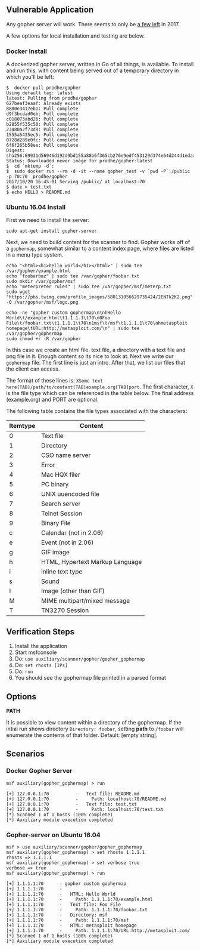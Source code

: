 ## Vulnerable Application

  Any gopher server will work.  There seems to only be [a few left](https://en.wikipedia.org/wiki/Gopher_(protocol)#Server_software)
   in 2017.

  A few options for local installation and testing are below.

### Docker Install

A dockerized gopher server, written in Go of all things, is available.  To install and run this, with content being
served out of a temporary directory in which you'll be left:

```
$  docker pull prodhe/gopher
Using default tag: latest
latest: Pulling from prodhe/gopher
627beaf3eaaf: Already exists
8800e3417eb1: Pull complete
d9f3bcdad0eb: Pull complete
c018073abd26: Pull complete
b2855f535c50: Pull complete
23480a2f73d8: Pull complete
1555a5435ec5: Pull complete
0728d289e0fc: Pull complete
6f6f265b58ee: Pull complete
Digest: sha256:69931d56946d192d9bd155a88b6f365cb276e9edf453129d374e64d244d1edaa
Status: Downloaded newer image for prodhe/gopher:latest
$  cd `mktemp -d`;
$  sudo docker run --rm -d -it --name gopher_test -v `pwd -P`:/public  -p 70:70  prodhe/gopher
2017/10/20 16:45:01 Serving /public/ at localhost:70
$ date > test.txt
$ echo HELLO > README.md
```

### Ubuntu 16.04 Install

First we need to install the server:

```
sudo apt-get install gopher-server
```
Next, we need to build content for the scanner to find.  Gopher works off of a `gophermap`, somewhat similar
to a content index page, where files are listed in a menu type system.

```
echo "<html><h1>hello world</h1></html>" | sudo tee /var/gopher/example.html
echo "foobarbaz" | sudo tee /var/gopher/foobar.txt
sudo mkdir /var/gopher/msf
echo "meterpreter rules" | sudo tee /var/gopher/msf/meterp.txt
sudo wget "https://pbs.twimg.com/profile_images/580131056629735424/2ENTk2K2.png" -O /var/gopher/msf/logo.png

echo -ne "gopher custom gophermap\n\nhHello World\t/example.html\t1.1.1.1\t70\n0Foo File\t/foobar.txt\t1.1.1.1\t70\n1msf\t/msf\t1.1.1.1\t70\nhmetasploit homepage\tURL:http://metasploit.com/\n" | sudo tee /var/gopher/gophermap
sudo chmod +r -R /var/gopher
```

In this case we create an html file, text file, a directory with a text file and png file in it.  Enough content so its nice to look at.
Next we write our `gophermap` file.  The first line is just an intro.  After that, we list our files that the client can access.

The format of these lines is: `XSome text here[TAB]/path/to/content[TAB]example.org[TAB]port`.  The first character, `X` is the file type
which can be referenced in the table below.  The final address (example.org) and PORT are optional.

The following table contains the file types associated with the characters:

| Itemtype | Content                         |
|----------|---------------------------------|
| 0        | Text file                       |
| 1        | Directory                       |
| 2        | CSO name server                 |
| 3        | Error                           |
| 4        | Mac HQX filer                   |
| 5        | PC binary                       |
| 6        | UNIX uuencoded file             |
| 7        | Search server                   |
| 8        | Telnet Session                  |
| 9        | Binary File                     |
| c        | Calendar (not in 2.06)          |
| e        | Event (not in 2.06)             |
| g        | GIF image                       |
| h        | HTML, Hypertext Markup Language |
| i        | inline text type              |
| s        | Sound                           |
| I        | Image (other than GIF)          |
| M        | MIME multipart/mixed message    |
| T        | TN3270 Session                  |

## Verification Steps

  1. Install the application
  2. Start msfconsole
  3. Do: ```use auxiliary/scanner/gopher/gopher_gophermap```
  4. Do: ```set rhosts [IPs]```
  5. Do: ```run```
  6. You should see the gophermap file printed in a parsed format

## Options

  **PATH**

  It is possible to view content within a directory of the gophermap.  If the intial run shows directory `Directory: foobar`,
  setting **path** to `/foobar` will enumerate the contents of that folder.  Default: [empty string].

## Scenarios

### Docker Gopher Server
```
msf auxiliary(gopher_gophermap) > run

[+] 127.0.0.1:70          -   Text file: README.md
[+] 127.0.0.1:70          -     Path: localhost:70/README.md
[+] 127.0.0.1:70          -   Text file: test.txt
[+] 127.0.0.1:70          -     Path: localhost:70/test.txt
[*] Scanned 1 of 1 hosts (100% complete)
[*] Auxiliary module execution completed
```
### Gopher-server on Ubuntu 16.04

```
msf > use auxiliary/scanner/gopher/gopher_gophermap
msf auxiliary(gopher_gophermap) > set rhosts 1.1.1.1
rhosts => 1.1.1.1
msf auxiliary(gopher_gophermap) > set verbose true
verbose => true
msf auxiliary(gopher_gophermap) > run

[+] 1.1.1.1:70      - gopher custom gophermap
[+] 1.1.1.1:70      -
[+] 1.1.1.1:70      -   HTML: Hello World
[+] 1.1.1.1:70      -     Path: 1.1.1.1:70/example.html
[+] 1.1.1.1:70      -   Text file: Foo File
[+] 1.1.1.1:70      -     Path: 1.1.1.1:70/foobar.txt
[+] 1.1.1.1:70      -   Directory: msf
[+] 1.1.1.1:70      -     Path: 1.1.1.1:70/msf
[+] 1.1.1.1:70      -   HTML: metasploit homepage
[+] 1.1.1.1:70      -     Path: 1.1.1.1:70/URL:http://metasploit.com/
[*] Scanned 1 of 1 hosts (100% complete)
[*] Auxiliary module execution completed

```
